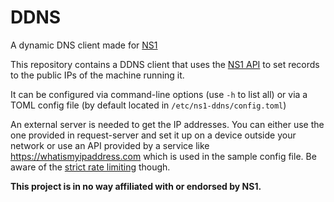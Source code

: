 # DDNS
A dynamic DNS client made for [NS1](https://ns1.com)

This repository contains a DDNS client that uses the [NS1 API](https://ns1.com/api) to set records to the public IPs of the machine running it.

It can be configured via command-line options (use `-h` to list all) or via a TOML config file (by default located in `/etc/ns1-ddns/config.toml`)

An external server is needed to get the IP addresses. You can either use the one provided in request-server and set it up on a device outside your network or use an API provided by a service like https://whatismyipaddress.com which is used in the sample config file. Be aware of the [strict rate limiting](https://whatismyipaddress.com/api) though.

**This project is in no way affiliated with or endorsed by NS1.**
